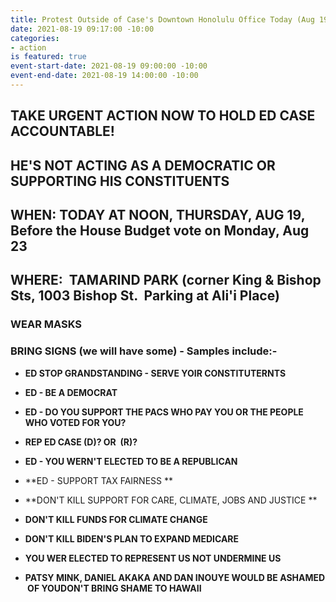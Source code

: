 ```yaml
---
title: Protest Outside of Case's Downtown Honolulu Office Today (Aug 19)
date: 2021-08-19 09:17:00 -10:00
categories:
- action
is featured: true
event-start-date: 2021-08-19 09:00:00 -10:00
event-end-date: 2021-08-19 14:00:00 -10:00
---
```


## **TAKE URGENT ACTION NOW TO HOLD ED CASE ACCOUNTABLE!**

## **HE'S NOT ACTING AS A DEMOCRATIC OR SUPPORTING HIS CONSTITUENTS**

## WHEN:    TODAY AT NOON, THURSDAY, AUG 19, Before the House Budget vote on Monday, Aug 23

## **WHERE:  TAMARIND PARK (corner King & Bishop Sts, 1003 Bishop St.  Parking at Ali'i Place)**

### **WEAR MASKS**

### **BRING SIGNS (we will have some) - Samples include:-**

* **ED STOP GRANDSTANDING - SERVE YOIR CONSTITUTERNTS**

* **ED - BE A DEMOCRAT**

* **ED - DO YOU SUPPORT THE PACS WHO PAY YOU OR THE PEOPLE WHO VOTED FOR YOU?**

* **REP ED CASE (D)? OR  (R)?**

* **ED - YOU WERN'T ELECTED TO BE A REPUBLICAN**

* \*\*ED - SUPPORT TAX FAIRNESS \*\*

* \*\*DON'T KILL SUPPORT FOR CARE, CLIMATE, JOBS AND JUSTICE \*\*

* **DON'T KILL FUNDS FOR CLIMATE CHANGE**

* **DON'T KILL BIDEN'S PLAN TO EXPAND MEDICARE**

* **YOU WER ELECTED TO REPRESENT US NOT UNDERMINE US**

* **PATSY MINK, DANIEL AKAKA AND DAN INOUYE WOULD BE ASHAMED  OF YOUDON'T BRING SHAME TO HAWAII**